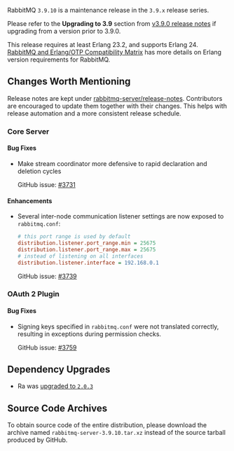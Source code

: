 RabbitMQ `3.9.10` is a maintenance release in the `3.9.x` release series.

Please refer to the **Upgrading to 3.9** section from [v3.9.0 release notes](https://github.com/rabbitmq/rabbitmq-server/releases/tag/v3.9.0) if upgrading from a version prior to 3.9.0.

This release requires at least Erlang 23.2, and supports Erlang 24. [RabbitMQ and Erlang/OTP Compatibility Matrix](https://www.rabbitmq.com/which-erlang.html) has more details on Erlang version requirements for RabbitMQ.



## Changes Worth Mentioning

Release notes are kept under [rabbitmq-server/release-notes](https://github.com/rabbitmq/rabbitmq-server/tree/v3.9.x/release-notes).
Contributors are encouraged to update them together with their changes. This helps with release automation and a more consistent release schedule.

### Core Server

#### Bug Fixes

 * Make stream coordinator more defensive to rapid declaration and deletion cycles

   GitHub issue: [#3731](https://github.com/rabbitmq/rabbitmq-server/pull/3731)

#### Enhancements

 * Several inter-node communication listener settings are now exposed to `rabbitmq.conf`:

   ``` ini
   # this port range is used by default
   distribution.listener.port_range.min = 25675
   distribution.listener.port_range.max = 25675
   # instead of listening on all interfaces
   distribution.listener.interface = 192.168.0.1
   ```

   GitHub issue: [#3739](https://github.com/rabbitmq/rabbitmq-server/issues/3739)


### OAuth 2 Plugin

#### Bug Fixes

 * Signing keys specified in `rabbitmq.conf` were not translated correctly,
   resulting in exceptions during permission checks.

   GitHub issue: [#3759](https://github.com/rabbitmq/rabbitmq-server/pull/3759)


## Dependency Upgrades

* Ra was [upgraded to `2.0.3`](https://github.com/rabbitmq/ra/compare/v2.0.2...v2.0.3)


## Source Code Archives

To obtain source code of the entire distribution, please download the archive named `rabbitmq-server-3.9.10.tar.xz`
instead of the source tarball produced by GitHub.
